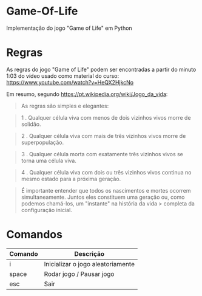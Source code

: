 # Game-Of-Life
Implementação do jogo "Game of Life" em Python


# Regras
As regras do jogo "Game of Life" podem ser encontradas a partir do minuto 1:03 do vídeo usado como material do curso: https://www.youtube.com/watch?v=HeQX2HjkcNo

Em resumo, segundo https://pt.wikipedia.org/wiki/Jogo_da_vida:
> As regras são simples e elegantes:

> 1 . Qualquer célula viva com menos de dois vizinhos vivos morre de solidão.
  
>  2 . Qualquer célula viva com mais de três vizinhos vivos morre de superpopulação.
  
>  3 . Qualquer célula morta com exatamente três vizinhos vivos se torna uma célula viva.
  
>  4 . Qualquer célula viva com dois ou três vizinhos vivos continua no mesmo estado para a próxima geração.
  
> É importante entender que todos os nascimentos e mortes ocorrem simultaneamente. Juntos eles constituem uma geração ou, como podemos chamá-los, um "instante" na história da vida > completa da configuração inicial.


# Comandos
| Comando | Descrição |
| ------- | ------------- |
| i       | Inicializar o jogo aleatoriamente |
| space   | Rodar jogo / Pausar jogo |
| esc     | Sair  |
